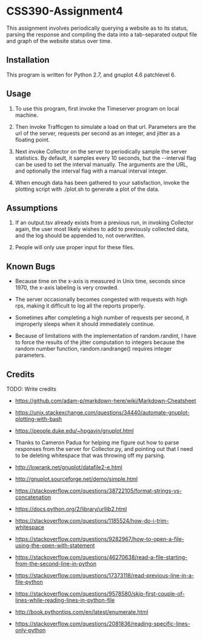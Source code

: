 # CSS390-Assignment4

This assignment involves periodically querying a website as to its status, parsing the response
and compiling the data into a tab-separated output file and graph of the website status over time.

## Installation

This program is written for Python 2.7, and gnuplot 4.6 patchlevel 6.

## Usage

1. To use this program, first invoke the Timeserver program on local machine. 

2. Then invoke Trafficgen to simulate a load on that url. Parameters are the url of the server, requests per second as 
an integer, and jitter as a floating point.

3. Next invoke Collector on the server to periodically sample the server statistics. By default, it samples every 10
seconds, but the --interval flag can be used to set the interval manually. The arguments are the URL, and optionally the
interval flag with a manual interval integer.

4. When enough data has been gathered to your satisfaction, invoke the plotting script with ./plot.sh to generate
a plot of the data.

## Assumptions

1. If an output.tsv already exists from a previous run, in invoking Collector again, the user most likely wishes to add
to previously collected data, and the log should be appended to, not overwritten.

2. People will only use proper input for these files.


## Known Bugs

* Because time on the x-axis is measured in Unix time, seconds since 1970, the x-axis labeling is very crowded.

* The server occasionally becomes congested with requests with high rps, making it difficult to log all the reports
properly.

* Sometimes after completing a high number of requests per second, it improperly sleeps when it should immediately
continue.

* Because of limitations with the implementation of random.randint, I have to force the results of the jitter
computation to integers because the random number function, random.randrange() requires integer parameters.

## Credits

TODO: Write credits

* https://github.com/adam-p/markdown-here/wiki/Markdown-Cheatsheet

* https://unix.stackexchange.com/questions/34440/automate-gnuplot-plotting-with-bash

* https://people.duke.edu/~hpgavin/gnuplot.html

* Thanks to Cameron Padua for helping me figure out how to parse responses from the server for Collector.py, and
pointing out that I need to be deleting whitespace that was throwing off my parsing.

* http://lowrank.net/gnuplot/datafile2-e.html

* http://gnuplot.sourceforge.net/demo/simple.html

* https://stackoverflow.com/questions/38722105/format-strings-vs-concatenation

* https://docs.python.org/2/library/urllib2.html

* https://stackoverflow.com/questions/1185524/how-do-i-trim-whitespace

* https://stackoverflow.com/questions/9282967/how-to-open-a-file-using-the-open-with-statement

* https://stackoverflow.com/questions/46270638/read-a-file-starting-from-the-second-line-in-python

* https://stackoverflow.com/questions/17373118/read-previous-line-in-a-file-python

* https://stackoverflow.com/questions/9578580/skip-first-couple-of-lines-while-reading-lines-in-python-file

* http://book.pythontips.com/en/latest/enumerate.html

* https://stackoverflow.com/questions/2081836/reading-specific-lines-only-python


